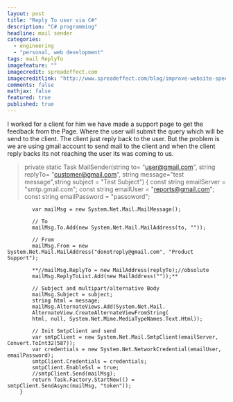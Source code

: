```yaml
---
layout: post
title: "Reply To user via C#"
description: "C# programming"
headline: mail sender
categories: 
  - engineering
  - "personal, web development"
tags: mail ReplyTo
imagefeature: ""
imagecredit: spreadeffect.com
imagecreditlink: "http://www.spreadeffect.com/blog/improve-website-speed/"
comments: false
mathjax: false
featured: true
published: true
---
```


I worked for a client for him we have made a support page to get the feedback from the Page. Where the user will submit the query which will be send to the client.
The client just reply back to the user. But the problem is we are using gmail account to send mail to the client and when the client reply backs its not reaching the user its was coming to us.


> private static Task MailSender(string to= "user@gmail.com", string replyTo= "customer@gmail.com", string message="test message",string subject = "Test Subject")
        {
            const string emailServer = "smtp.gmail.com";
            const string emailUser = "reports@gmail.com";
            const string emailPassword = "passoword";

            var mailMsg = new System.Net.Mail.MailMessage();

            // To
            mailMsg.To.Add(new System.Net.Mail.MailAddress(to, ""));

            // From
            mailMsg.From = new System.Net.Mail.MailAddress("donotreply@gmail.com", "Product Support");
                      
            **//mailMsg.ReplyTo = new MailAddress(replyTo);//obsolute
            mailMsg.ReplyToList.Add(new MailAddress(""));**
            
            // Subject and multipart/alternative Body
            mailMsg.Subject = subject;
            string html = message;
            mailMsg.AlternateViews.Add(System.Net.Mail.
            AlternateView.CreateAlternateViewFromString(
            html, null, System.Net.Mime.MediaTypeNames.Text.Html));

            // Init SmtpClient and send
            var smtpClient = new System.Net.Mail.SmtpClient(emailServer, Convert.ToInt32(587));
            var credentials = new System.Net.NetworkCredential(emailUser, emailPassword);
            smtpClient.Credentials = credentials;
            smtpClient.EnableSsl = true;
            //smtpClient.Send(mailMsg);
            return Task.Factory.StartNew(() = smtpClient.SendAsync(mailMsg, "token"));
        }

